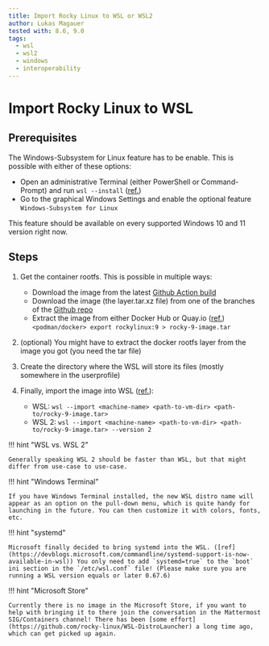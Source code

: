 ```yaml
---
title: Import Rocky Linux to WSL or WSL2
author: Lukas Magauer
tested with: 8.6, 9.0
tags:
  - wsl
  - wsl2
  - windows
  - interoperability
---
```


# Import Rocky Linux to WSL

## Prerequisites

The Windows-Subsystem for Linux feature has to be enable. This is possible with either of these options:

- Open an administrative Terminal (either PowerShell or Command-Prompt) and run `wsl --install` ([ref.](https://docs.microsoft.com/en-us/windows/wsl/install))
- Go to the graphical Windows Settings and enable the optional feature `Windows-Subsystem for Linux`

This feature should be available on every supported Windows 10 and 11 version right now.

## Steps

1. Get the container rootfs. This is possible in multiple ways:

    - Download the image from the latest [Github Action build](https://github.com/rocky-linux/sig-cloud-instance-images/actions/workflows/build.yml)
    - Download the image (the layer.tar.xz file) from one of the branches of the [Github repo](https://github.com/rocky-linux/sig-cloud-instance-images/branches)
    - Extract the image from either Docker Hub or Quay.io ([ref.](https://docs.microsoft.com/en-us/windows/wsl/use-custom-distro#export-the-tar-from-a-container))\
    `<podman/docker> export rockylinux:9 > rocky-9-image.tar`

2. (optional) You might have to extract the docker rootfs layer from the image you got (you need the tar file)
3. Create the directory where the WSL will store its files (mostly somewhere in the userprofile)
4. Finally, import the image into WSL ([ref.](https://docs.microsoft.com/en-us/windows/wsl/use-custom-distro#import-the-tar-file-into-wsl)):

    - WSL: `wsl --import <machine-name> <path-to-vm-dir> <path-to/rocky-9-image.tar>`
    - WSL 2: `wsl --import <machine-name> <path-to-vm-dir> <path-to/rocky-9-image.tar> --version 2`

!!! hint "WSL vs. WSL 2"

    Generally speaking WSL 2 should be faster than WSL, but that might differ from use-case to use-case.

!!! hint "Windows Terminal"

    If you have Windows Terminal installed, the new WSL distro name will appear as an option on the pull-down menu, which is quite handy for launching in the future. You can then customize it with colors, fonts, etc.

!!! hint "systemd"

    Microsoft finally decided to bring systemd into the WSL. ([ref](https://devblogs.microsoft.com/commandline/systemd-support-is-now-available-in-wsl)) You only need to add `systemd=true` to the `boot` ini section in the `/etc/wsl.conf` file! (Please make sure you are running a WSL version equals or later 0.67.6)

!!! hint "Microsoft Store"

    Currently there is no image in the Microsoft Store, if you want to help with bringing it to there join the conversation in the Mattermost SIG/Containers channel! There has been [some effort](https://github.com/rocky-linux/WSL-DistroLauncher) a long time ago, which can get picked up again.
